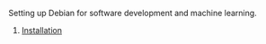 Setting up Debian for software development and machine learning.

1. [Installation](docs/installation.md)
